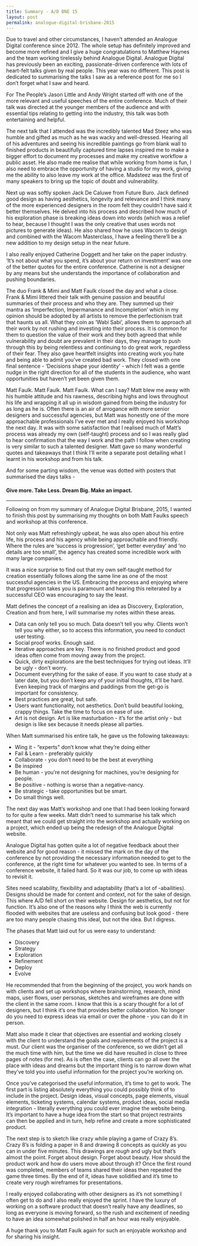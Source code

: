 ```yaml
---
title: Summary - A/D BNE 15
layout: post
permalink: analogue-digital-brisbane-2015
---
```



Due to travel and other circumstances, I haven’t attended an Analogue Digital conference since 2012. The whole setup has definitely improved and become more refined and I give a huge congratulations to Matthew Haynes and the team working tirelessly behind Analogue Digital. Analogue Digital has previously been an exciting, passionate-driven conference with lots of heart-felt talks given by real people. This year was no different. This post is dedicated to summarising the talks I saw as a reference post for me so I don’t forget what I saw and heard.

For The People’s Jason Little and Andy Wright started off with one of the more relevant and useful speeches of the entire conference. Much of their talk was directed at the younger members of the audience and with essential tips relating to getting into the industry, this talk was both entertaining and helpful.

The next talk that I attended was the incredibly talented Mad Steez who was humble and gifted as much as he was wacky and well-dressed. Hearing all of his adventures and seeing his incredible paintings go from blank wall to finished products in beautifully captured time lapses inspired me to make a bigger effort to document my processes and make my creative workflow a public asset. He also made me realise that while working from home is fun, I also need to embrace the opportunity of having a studio for my work, giving me the ability to also leave my work at the office. Madsteez was the first of many speakers to bring up the topic of doubt and vulnerability.

Next up was softly spoken Jack De Caluwe from Future Buro. Jack defined good design as having aesthetics, longevity and relevance and I think many of the more experienced designers in the room felt they couldn’t have said it better themselves. He delved into his process and described how much of his exploration phase is breaking ideas down into words (which was a relief to hear, because I thought I was the only creative that uses words not pictures to generate ideas). He also shared how he uses Wacom to design and combined with the Wacom Masterclass, I have a feeling there’ll be a new addition to my design setup in the near future.

I also really enjoyed Catherine Doggett and her take on the paper industry. ‘It’s not about what you spend, it’s about your return on investment’ was one of the better quotes for the entire conference. Catherine is not a designer by any means but she understands the importance of collaboration and pushing boundaries.

The duo Frank & Mimi and Matt Faulk closed the day and what a close. Frank & Mimi littered their talk with genuine passion and beautiful summaries of their process and who they are. They summed up their mantra as ‘Imperfection, Impermanance and Incompletion’ which in my opinion should be adopted by all artists to remove the perfectionism trait that haunts us all. What they coin as ‘Wabi Sabi’, allows them to approach all their work by not rushing and investing into their process. It is common for them to question the value of their work and they both agreed that while vulnerability and doubt are prevalent in their days, they manage to push through this by being relentless and continuing to do great work, regardless of their fear. They also gave heartfelt insights into creating work you hate and being able to admit you’ve created bad work. They closed with one final sentence - ‘Decisions shape your identity’ - which I felt was a gentle nudge in the right direction for all of the students in the audience, who want opportunities but haven’t yet been given them.

Matt Faulk. Matt Faulk. Matt Faulk. What can I say? Matt blew me away with his humble attitude and his rawness, describing highs and lows throughout his life and wrapping it all up in wisdom gained from being the industry for as long as he is. Often there is an air of arrogance with more senior designers and successful agencies, but Matt was honestly one of the more approachable professionals I’ve ever met and I really enjoyed his workshop the next day. It was with some satisfaction that I realised much of Matt’s process was already my own (self-taught) process and so I was really glad to hear confirmation that the way I work and the path I follow when creating is very similar to such a talented designer. Matt gave so many wonderful quotes and takeaways that I think I’ll write a separate post detailing what I learnt in his workshop and from his talk.

And for some parting wisdom, the venue was dotted with posters that summarised the days talks -

#### Give more. Take Less. Dream Big. Make an impact.

***

Following on from my summary of Analogue Digital Brisbane, 2015, I wanted to finish this post by summarising my thoughts on both Matt Faulks speech and workshop at this conference.

Not only was Matt refreshingly upbeat, he was also open about his entire life, his process and his agency while being approachable and friendly. Where the rules are ‘success is progression’, ‘get better everyday’ and ‘no details are too small’, the agency has created some incredible work with many large companies.

It was a nice surprise to find out that my own self-taught method for creation essentially follows along the same line as one of the most successful agencies in the US. Embracing the process and enjoying where that progression takes you is paramount and hearing this reiterated by a successful CEO was encouraging to say the least.

Matt defines the concept of a realising an idea as Discovery, Exploration, Creation and from here, I will summarise my notes within these areas.

* Data can only tell you so much. Data doesn’t tell you why. Clients won’t tell you why either, so to access this information, you need to conduct user testing.
* Social proof works. Enough said.
* Iterative approaches are key. There is no finished product and good ideas often come from moving away from the project.
* Quick, dirty explorations are the best techniques for trying out ideas. It’ll be ugly - don’t worry.
* Document everything for the sake of ease. If you want to case study at a later date, but you don’t keep any of your initial thoughts, it’ll be hard. Even keeping track of margins and paddings from the get-go is important for consistency.
* Best practices are great, but safe.
* Users want functionality, not aesthetics. Don’t build beautiful looking, crappy things. Take the time to focus on ease of use.
* Art is not design. Art is like masturbation - it’s for the artist only - but design is like sex because it needs please all parties.

When Matt summarised his entire talk, he gave us the following takeaways:

* Wing it - “experts" don’t know what they’re doing either
* Fail & Learn - preferably quickly
* Collaborate - you don’t need to be the best at everything
* Be inspired
* Be human - you’re not designing for machines, you’re designing for people.
* Be positive - nothing is worse than a negative-nancy.
* Be strategic - take opportunities but be smart.
* Do small things well.

The next day was Matt’s workshop and one that I had been looking forward to for quite a few weeks. Matt didn’t need to summarise his talk which meant that we could get straight into the workshop and actually working on a project, which ended up being the redesign of the Analogue Digital website.

Analogue Digital has gotten quite a lot of negative feedback about their website and for good reason - it missed the mark on the day of the conference by not providing the necessary information needed to get to the conference, at the right time for whatever you wanted to see. In terms of a conference website, it failed hard. So it was our job, to come up with ideas to revisit it.

Sites need scalability, flexibility and adaptability (that’s a lot of -abailities). Designs should be made for content and context, not for the sake of design. This where A/D fell short on their website. Design for aesthetics, but not for function. It’s also one of the reasons why I think the web is currently flooded with websites that are useless and confusing but look good - there are too many people chasing this ideal, but not the idea. But I digress.

The phases that Matt laid out for us were easy to understand:

* Discovery
* Strategy
* Exploration
* Refinement
* Deploy
* Evolve

He recommended that from the beginning of the project, you work hands on with clients and set up workshops where brainstorming, research, mind maps, user flows, user personas, sketches and wireframes are done with the client in the same room. I know that this is a scary thought for a lot of designers, but I think it’s one that provides better collaboration. No longer do you need to express ideas via email or over the phone - you can do it in person.

Matt also made it clear that objectives are essential and working closely with the client to understand the goals and requirements of the project is a must. Our client was the organiser of the conference, so we didn’t get all the much time with him, but the time we did have resulted in close to three pages of notes (for me). As is often the case, clients can go all over the place with ideas and dreams but the important thing is to narrow down what they’ve told you into useful information for the project you’re working on.

Once you’ve categorised the useful information, it’s time to get to work. The first part is listing absolutely everything you could possibly think of to include in the project. Design ideas, visual concepts, page elements, visual elements, ticketing systems, calendar systems, product ideas, social media integration - literally everything you could ever imagine the website being. It’s important to have a huge idea from the start so that project restraints can then be applied and in turn, help refine and create a more sophisticated product.

The next step is to sketch like crazy while playing a game of Crazy 8’s. Crazy 8’s is folding a paper in 8 and drawing 8 concepts as quickly as you can in under five minutes. This drawings are *rough* and ugly but that’s almost the point. Forget about design. Forget about beauty. How should the product work and how do users move about through it? Once the first round was completed, members of teams shared their ideas then repeated the game three times. By the end of it, ideas have solidified and it’s time to create very rough wireframes for presentations.

I really enjoyed collaborating with other designers as it’s not something I often get to do and I also really enjoyed the sprint. I have the luxury of working on a software product that doesn’t really have any deadlines, so long as everyone is moving forward, so the rush and excitement of needing to have an idea somewhat polished in half an hour was really enjoyable.

A huge thank you to Matt Faulk again for such an enjoyable workshop and for sharing his insight.
